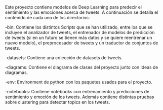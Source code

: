 Este proyecto contiene modelos de Deep Learning para predecir el sentimiento y las emociones acerca de tweets. A continuación se detalla el contenido de cada uno de los directorios:

-bin: Contiene los distintos Scripts que se han utilizado, entre los que se incluyen el analizador de tweets, el entrenador de modelos de predicción de tweets (si en un futuro se tienen más datos y se quiere reentrenar un nuevo modelo), el preprocesador de tweets y un traductor de conjuntos de tweets.

-datasets: Contiene una colección de datasets de tweets.

-diagrams: Contiene el diagrama de clases del proyecto junto con ideas de diagramas.

-env: Environment de python con los paquetes usados para el proyecto.

-notebooks: Contiene notebooks con entrenamiento y predicciones de sentimiento y emoción de los tweets. Además contiene distintas pruebas sobre clustering para detectar topics en los tweets.
